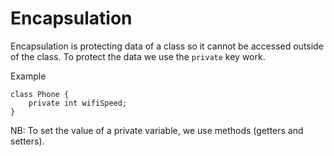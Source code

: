# Encapsulation

Encapsulation is protecting data of a class so it cannot be accessed outside of the class.
To protect the data we use the `private` key work.

Example
```{java}
class Phone {
    private int wifiSpeed;
}
```

NB: To set the value of a private variable, we use methods (getters and setters).

